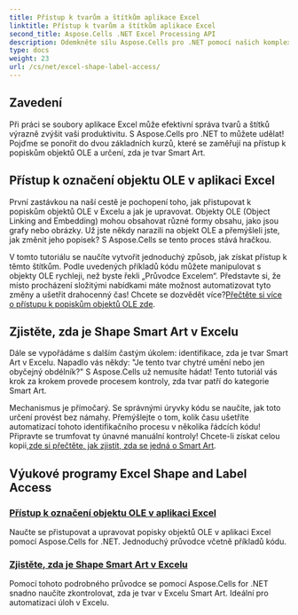```yaml
---
title: Přístup k tvarům a štítkům aplikace Excel
linktitle: Přístup k tvarům a štítkům aplikace Excel
second_title: Aspose.Cells .NET Excel Processing API
description: Odemkněte sílu Aspose.Cells pro .NET pomocí našich komplexních výukových programů, které pokrývají štítky objektů OLE a identifikaci tvaru Smart Art v aplikaci Excel.
type: docs
weight: 23
url: /cs/net/excel-shape-label-access/
---
```

## Zavedení

Při práci se soubory aplikace Excel může efektivní správa tvarů a štítků výrazně zvýšit vaši produktivitu. S Aspose.Cells pro .NET to můžete udělat! Pojďme se ponořit do dvou základních kurzů, které se zaměřují na přístup k popiskům objektů OLE a určení, zda je tvar Smart Art.

## Přístup k označení objektu OLE v aplikaci Excel

První zastávkou na naší cestě je pochopení toho, jak přistupovat k popiskům objektů OLE v Excelu a jak je upravovat. Objekty OLE (Object Linking and Embedding) mohou obsahovat různé formy obsahu, jako jsou grafy nebo obrázky. Už jste někdy narazili na objekt OLE a přemýšleli jste, jak změnit jeho popisek? S Aspose.Cells se tento proces stává hračkou. 

 V tomto tutoriálu se naučíte vytvořit jednoduchý způsob, jak získat přístup k těmto štítkům. Podle uvedených příkladů kódu můžete manipulovat s objekty OLE rychleji, než byste řekli „Průvodce Excelem“. Představte si, že místo procházení složitými nabídkami máte možnost automatizovat tyto změny a ušetřit drahocenný čas! Chcete se dozvědět více?[Přečtěte si více o přístupu k popiskům objektů OLE zde](./access-ole-object-label-excel/).

## Zjistěte, zda je Shape Smart Art v Excelu

Dále se vypořádáme s dalším častým úkolem: identifikace, zda je tvar Smart Art v Excelu. Napadlo vás někdy: "Je tento tvar chytré umění nebo jen obyčejný obdélník?" S Aspose.Cells už nemusíte hádat! Tento tutoriál vás krok za krokem provede procesem kontroly, zda tvar patří do kategorie Smart Art.

 Mechanismus je přímočarý. Se správnými úryvky kódu se naučíte, jak toto určení provést bez námahy. Přemýšlejte o tom, kolik času ušetříte automatizací tohoto identifikačního procesu v několika řádcích kódu! Připravte se trumfovat ty únavné manuální kontroly! Chcete-li získat celou kopii,[zde si přečtěte, jak zjistit, zda se jedná o Smart Art](./determine-smart-art-shape-excel/).

## Výukové programy Excel Shape and Label Access
### [Přístup k označení objektu OLE v aplikaci Excel](./access-ole-object-label-excel/)
Naučte se přistupovat a upravovat popisky objektů OLE v aplikaci Excel pomocí Aspose.Cells for .NET. Jednoduchý průvodce včetně příkladů kódu.
### [Zjistěte, zda je Shape Smart Art v Excelu](./determine-smart-art-shape-excel/)
Pomocí tohoto podrobného průvodce se pomocí Aspose.Cells for .NET snadno naučíte zkontrolovat, zda je tvar v Excelu Smart Art. Ideální pro automatizaci úloh v Excelu.